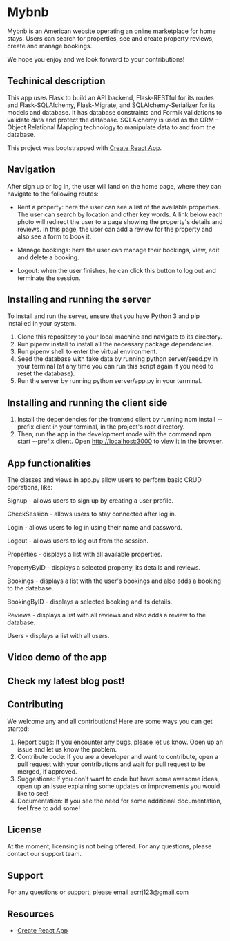 # Mybnb

Mybnb is an American website operating an online marketplace for home stays. Users can search for properties, see and create property reviews, create and manage bookings.

We hope you enjoy and we look forward to your contributions!

## Techinical description

This app uses Flask to build an API backend, Flask-RESTful for its routes and Flask-SQLAlchemy, Flask-Migrate, and SQLAlchemy-Serializer for its models and database. It has database constraints and Formik validations to validate data and protect the database. SQLAlchemy is used as the ORM – Object Relational Mapping technology to manipulate data to and from the database. 

This project was bootstrapped with [Create React App](https://github.com/facebook/create-react-app).

## Navigation

After sign up or log in, the user will land on the home page, where they can navigate to the following routes:

- Rent a property: here the user can see a list of the available properties. The user can search by location and other key words. A link below each photo will redirect the user to a page showing the property's details and reviews. In this page, the user can add a review for the property and also see a form to book it. 

- Manage bookings: here the user can manage their bookings, view, edit and delete a booking. 

- Logout: when the user finishes, he can click this button to log out and terminate the session.

## Installing and running the server

To install and run the server, ensure that you have Python 3 and pip installed in your system.

1. Clone this repository to your local machine and navigate to its directory.
2. Run pipenv install to install all the necessary package dependencies.
3. Run pipenv shell to enter the virtual environment.
4. Seed the database with fake data by running python server/seed.py in your terminal (at any time you can run this script again if you need to reset the database).
5. Run the server by running python server/app.py in your terminal.

## Installing and running the client side

1. Install the dependencies for the frontend client by running npm install --prefix client in your terminal, in the project's root directory.
2. Then, run the app in the development mode with the command npm start --prefix client. Open [http://localhost:3000](http://localhost:3000) to view it in the browser.

## App functionalities

The classes and views in app.py allow users to perform basic CRUD operations, like: 

Signup - allows users to sign up by creating a user profile.

CheckSession - allows users to stay connected after log in. 

Login - allows users to log in using their name and password.

Logout - allows users to log out from the session.

Properties - displays a list with all available properties.

PropertyByID - displays a selected property, its details and reviews.

Bookings - displays a list with the user's bookings and also adds a booking to the database.

BookingByID - displays a selected booking and its details.

Reviews - displays a list with all reviews and also adds a review to the database.

Users - displays a list with all users.

 ## Video demo of the app

<!-- [Video showing features](https://www.youtube.com/watch?v=eIfposqKA_s) -->

## Check my latest blog post! 

<!-- [A beginner’s guide on how to implement context in a React application, for better state management.](https://medium.com/@anna-cole/a-beginners-guide-on-how-to-implement-context-in-a-react-application-for-better-state-management-06e52897715d) -->

## Contributing
We welcome any and all contributions! Here are some ways you can get started:
1. Report bugs: If you encounter any bugs, please let us know. Open up an issue and let us know the problem.
2. Contribute code: If you are a developer and want to contribute, open a pull request with your contributions and wait for pull request to be merged, if approved. 
3. Suggestions: If you don't want to code but have some awesome ideas, open up an issue explaining some updates or improvements you would like to see!
4. Documentation: If you see the need for some additional documentation, feel free to add some!

## License

At the moment, licensing is not being offered. For any questions, please contact our support team.

## Support

For any questions or support, please email acrrj123@gmail.com

## Resources

- [Create React App](https://github.com/facebook/create-react-app)



